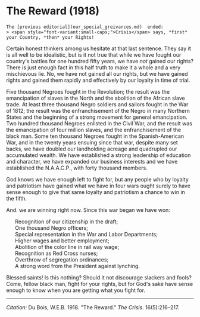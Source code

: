 <!--
title:   The Reward
author:  Du Bois, W.E.B.
journal: The Crisis
year:    1918
volume:  16
issue:   5
pages:   216-217
-->
# The Reward (1918)

```{margin}
The [previous editorial](our_special_greivances.md)  ended:
> <span style="font-variant:small-caps;">Crisis</span> says, *first* your Country, *then* your Rights!
```

Certain honest thinkers among us hesitate at that last sentence. They say it is all well to be idealistic, but is it not true that while we have fought our country's battles for one hundred fifty years, we have *not* gained our rights? There is just enough fact in this half truth to make it a whole and a very mischievous lie. No, we have not gained all our rights, but we have gained rights and gained them rapidly and effectively by our loyalty in time of trial.

Five thousand Negroes fought in the Revolution; the result was the emancipation of slaves in the North and the abolition of the African slave trade. At least three thousand Negro soldiers and sailors fought in the War of 1812; the result was the enfranchisement of the Negro in many Northern States and the beginning of a strong movement for general emancipation. Two hundred thousand Negroes enlisted in the Civil War, and the result was the emancipation of four million slaves, and the enfranchisement of the black man. Some ten thousand Negroes fought in the Spanish-American War, and in the twenty years ensuing since that war, despite many set backs, we have doubled our landholding acreage and quadrupled our accumulated wealth. We have established a strong leadership of education and character, we have expanded our business interests and we have established the N.A.A.C.P., with forty thousand members.

God knows we have enough left to fight for, but any people who by loyalty and patriotism have gained what we have in four wars ought surely to have sense enough to give that same loyalty and patriotism a chance to win in the fifth.

And. we are winning right now. Since this war began we have won:

<ul style="list-style-type:none;">
 <li>Recognition of our citizenship in the draft;
 <li>One thousand Negro officers;
 <li>Special representation in the War and Labor Departments;
 <li>Higher wages and better employment;
 <li>Abolition of the color line in rail way wage;
 <li>Recognition as Red Cross nurses;
 <li>Overthrow of segregation ordinances;
 <li>A strong word from the President against lynching.</p>
</ul>

Blessed saints! Is this nothing? Should it not discourage slackers and fools? Come, fellow black man, fight for your rights, but for God's sake have sense enough to know when you are getting what you fight for.

______________
*Citation:* Du Bois, W.E.B. 1918. "The Reward." *The Crisis*. 16(5):216&ndash;217.